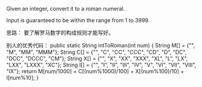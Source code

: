 Given an integer, convert it to a roman numeral.

Input is guaranteed to be within the range from 1 to 3999.


思路：
要了解罗马数字的构成规则才能写好。


别人的优秀代码：
public static String intToRoman(int num) {
		String M[] = {"", "M", "MM", "MMM"};
	    String C[] = {"", "C", "CC", "CCC", "CD", "D", "DC", "DCC", "DCCC", "CM"};
	    String X[] = {"", "X", "XX", "XXX", "XL", "L", "LX", "LXX", "LXXX", "XC"};
	    String I[] = {"", "I", "II", "III", "IV", "V", "VI", "VII", "VIII", "IX"};
	    return M[num/1000] + C[(num%1000)/100] + X[(num%100)/10] + I[num%10];
	}